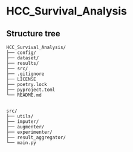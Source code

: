 # HCC_Survival_Analysis

## Structure tree
```
HCC_Survival_Analysis/
├── config/
├── dataset/
├── results/
├── src/
├── .gitignore
├── LICENSE
├── poetry.lock
├── pyproject.toml
└── README.md


src/
├── utils/
├── imputer/
├── augmenter/
├── experimenter/
├── result_aggregator/
└── main.py

```